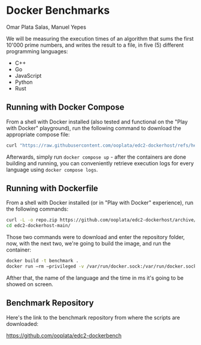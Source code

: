 # Docker Benchmarks
Omar Plata Salas, Manuel Yepes

We will be measuring the execution times of an algorithm that sums the first 10'000 prime numbers, and writes the result to a file, in five (5) different programming languages:

- C++
- Go
- JavaScript
- Python
- Rust

## Running with Docker Compose
From a shell with Docker installed (also tested and functional on the "Play with Docker" playground), run the following command to download the appropriate compose file:

```bash
curl "https://raw.githubusercontent.com/ooplata/edc2-dockerhost/refs/heads/main/docker-compose.yml" > compose.yml
```

Afterwards, simply run `docker compose up` - after the containers are done building and running, you can conveniently retrieve execution logs for every language using `docker compose logs`.

## Running with Dockerfile
From a shell with Docker installed (or in "Play with Docker" experience), run the following commands: 

```bash
curl -L -o repo.zip https://github.com/ooplata/edc2-dockerhost/archive/refs/heads/main.zip
cd edc2-dockerhost-main/
```

Those two commands were to download and enter the repository folder, now, with the next two, we're going to build the image, and run the container:

```bash
docker build -t benchmark .
docker run –rm –privileged -v /var/run/docker.sock:/var/run/docker.sock benhcmark
```

Afther that, the name of the language and the time in ms it's going to be showed on screen.

## Benchmark Repository
Here's the link to the benchmark repository from where the scripts are downloaded:

https://github.com/ooplata/edc2-dockerbench 

